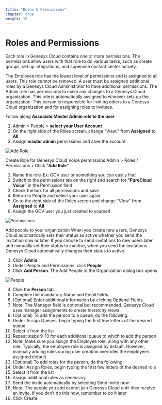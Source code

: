 ```yaml
---
title: "Roles & Permissions"
chapter: true
weight: 10
---
```

# Roles and Permissions

Each role in Genesys Cloud contains one or more permissions. The permissions allow users with that role to do various tasks, such as create groups, set up integrations, and supervise contact center activity.

The Employee role has the lowest level of permissions and is assigned to all users. This role cannot be removed. A user must be assigned additional roles by a Genesys Cloud Administrator to have additional permissions.
The Admin role has permissions to make any changes to a Genesys Cloud organization. This role is automatically assigned to whoever sets up the organization. This person is responsible for inviting others to a Genesys Cloud organization and for assigning roles to invitees.




Follow along 
**Associate Master Admin role to the user**
1.	Admin > People > **select your User Account**
2.	On the right side of the Roles screen, change “View:” from **Assigned** to **All**
3.	Assign **master admin** permissions and save the account

![Add Role](/images/RolesPic.png)

Create Role for Genesys Cloud Voice permissions
Admin > Roles / Permissions > Click **"Add Role"**
1.	Name the role-Ex: GCV user or something you can easily find
2.	Switch to the permissions tab on the right and search for **“PureCloud Voice”** in the Permission field
3.	Check the box for all permissions and save
4.	Return to People and select your user again 
5.	Go to the right side of the Roles screen and change "View" from **Assigned** to **All**
6. Assign the GCV user you just created to yourself

![Permissions](/images/Permission.png)

Add people to your organization
When you create new users, Genesys Cloud automatically sets their status as active whether you send the invitation now or later.
If you choose to send invitations to new users later and manually set their status to inactive, when you send the invitations Genesys Cloud automatically changes their status to active.

1.	Click **Admin** <br>
2.	Under People and Permissions, click **People** <br>
3.	Click **Add Person**. The Add People to the Organization dialog box opens <br>
 

![People](/images/People.png)

4.	Click the **Person** tab.
5.	Complete the mandatory Name and Email fields. 
6.	(Optional) Enter additional information by clicking Optional Fields. 
7.	Note: The Manager field is optional but recommended. Genesys Cloud uses manager assignments to create hierarchy views
8.	(Optional) To add the person to a queue, do the following:
9.	Under Assign Queues, begin typing the first few letters of the desired queue
10.	Select it from the list
11.	Repeat steps 9-10 for each additional queue to which to add the person
12.	Note: Make sure you assign the Employee role, along with any other role. Typically, the employee role is assigned by default. However, manually adding roles during user creation overrides the employee’s assigned default.
13.	(Optional) To add roles for the person, do the following:
14.	Under Assign Roles, begin typing the first few letters of the desired role
15.	Select it from the list
16.	Assign additional roles as necessary 
17.	Send the invite automatically by selecting Send invite now 
18.	Note:  The people you add cannot join Genesys Cloud until they receive an invite. If you don’t do this now, remember to do it later
19.	Click Create
